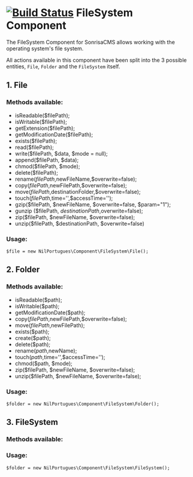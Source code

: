 # [![Build Status](https://travis-ci.org/sonrisa/filesystem-component.png?branch=master)](https://travis-ci.org/sonrisa/filesystem-component) FileSystem Component

The FileSystem Component for SonrisaCMS allows working with the operating system's file system.

All actions available in this component have been split into the 3 possible entities, `File`, `Folder` and the `FileSystem` itself.

## 1. File

### Methods available:
- isReadable($filePath);
- isWritable($filePath);
- getExtension($filePath);
- getModificationDate($filePath);
- exists($filePath);
- read($filePath);
- write($filePath, $data, $mode = null);
- append($filePath, $data);
- chmod($filePath, $mode);
- delete($filePath);
- rename($filePath,$newFileName,$overwrite=false);
- copy($filePath,$newFilePath,$overwrite=false);
- move($filePath,$destinationFolder,$overwrite=false);
- touch($filePath,$time='',$accessTime='');
- gzip($filePath, $newFileName, $overwrite=false, $param="1");
- gunzip ($filePath, $destinationPath,$overwrite=false);
- zip($filePath, $newFileName, $overwrite=false);
- unzip($filePath, $destinationPath, $overwrite=false)

### Usage:
```
$file = new NilPortugues\Component\FileSystem\File();
```

## 2. Folder
### Methods available:
- isReadable($path);
- isWritable($path);
- getModificationDate($path);
- copy($filePath,$newFilePath,$overwrite=false);
- move($filePath,$newFilePath);
- exists($path);
- create($path);
- delete($path);
- rename($path,$newName);
- touch($path,$time='',$accessTime='');
- chmod($path, $mode);
- zip($filePath, $newFileName, $overwrite=false);
- unzip($filePath, $newFileName, $overwrite=false);

### Usage:
```
$folder = new NilPortugues\Component\FileSystem\Folder();
```

## 3. FileSystem
### Methods available:

### Usage:
```
$folder = new NilPortugues\Component\FileSystem\FileSystem();
```